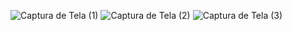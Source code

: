 ![Captura de Tela (1)](https://user-images.githubusercontent.com/70759293/151404189-be8f68f5-596e-47e0-852c-036a5ad87d84.png)
![Captura de Tela (2)](https://user-images.githubusercontent.com/70759293/151404228-d5b21494-b552-4a7c-9ff6-f784fb07f7e8.png)
![Captura de Tela (3)](https://user-images.githubusercontent.com/70759293/151404234-e08e6ca8-9df7-4f8c-8dbf-71405707dacb.png)
